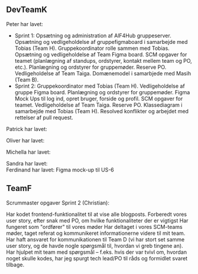 ## DevTeamK
Peter har lavet:
- Sprint 1: Opsætning og administration af AlF4Hub gruppeserver. Opsætning og vedligeholdelse af gruppefigmaboard i samarbejde med Tobias (Team H). Gruppekoordinator rolle sammen med Tobias. Opsætning og vedligeholdelse af Team Figma board. SCM opgaver for teamet (planlægning af standups, ordstyrer, kontakt mellem team og PO, etc.). Planlægning og ordstyrer for gruppemøder. Reserve PO. Vedligeholdelse af Team Taiga. Domænemodel i samarbjede med Masih (Team B).
- Sprint 2: Gruppekoordinator med Tobias (Team H). Vedligeholdelse af gruppe Figma board. Planlægning og ordstyrer for gruppemøder. Figma Mock Ups til log ind, opret bruger, forside og profil. SCM opgaver for teamet. Vedligeholdelse af Team Taiga. Reserve PO. Klassediagram i samarbejde med Tobias (Team H). Resolved konflikter og arbejdet med rettelser af pull request.
  
Patrick har lavet:

Oliver har lavet:

Michella har lavet:

Sandra har lavet:  
Ferdinand har lavet: Figma mock-up  til US-6

## TeamF
Scrummaster opgaver Sprint 2 (Christian):

Har kodet frontend-funktionalitet til at vise alle blogposts.
Forberedt vores user story, efter snak med PO, om hvilke funktionaliteter der er vigtigst
Har fungeret som "ordfører" til vores møder
Har deltaget i vores SCM-teams møder, taget referat og kommunikeret informationerne videre til mit team.
Har haft ansvaret for kommunikationen til Team D (vi har stort set samme user story, og de havde nogle spørgsmål til, hvordan vi greb tingene an).
Har hjulpet mit team med spørgsmål – f.eks. hvis der var tvivl om, hvordan noget skulle kodes, har jeg spurgt tech lead/PO til råds og formidlet svaret tilbage.
